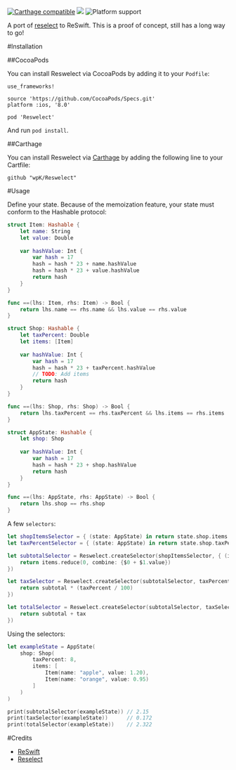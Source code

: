 [![Carthage compatible](https://img.shields.io/badge/Carthage-compatible-4BC51D.svg?style=flat)](https://github.com/Carthage/Carthage) 
[![](https://img.shields.io/badge/license-MIT-blue.svg)](https://github.com/wpK/reswelect/blob/master/LICENSE.md)
![Platform support](https://img.shields.io/badge/platform-ios%20%7C%20osx%20%7C%20tvos%20%7C%20watchos-lightgrey.svg?style=flat-square)


A port of [reselect](https://github.com/reactjs/reselect) to ReSwift. This is a proof of concept, still has a long way to go!

#Installation

##CocoaPods

You can install Reswelect via CocoaPods by adding it to your `Podfile`:

	use_frameworks!

	source 'https://github.com/CocoaPods/Specs.git'
	platform :ios, '8.0'

	pod 'Reswelect'
	
And run `pod install`.

##Carthage

You can install Reswelect via [Carthage]() by adding the following line to your Cartfile:

	github "wpK/Reswelect"

#Usage

Define your state. Because of the memoization feature, your state must conform to the Hashable protocol:

````swift
struct Item: Hashable {
    let name: String
    let value: Double
    
    var hashValue: Int {
        var hash = 17
        hash = hash * 23 + name.hashValue
        hash = hash * 23 + value.hashValue
        return hash
    }
}

func ==(lhs: Item, rhs: Item) -> Bool {
    return lhs.name == rhs.name && lhs.value == rhs.value
}

struct Shop: Hashable {
    let taxPercent: Double
    let items: [Item]
    
    var hashValue: Int {
        var hash = 17
        hash = hash * 23 + taxPercent.hashValue
        // TODO: Add items
        return hash
    }
}

func ==(lhs: Shop, rhs: Shop) -> Bool {
    return lhs.taxPercent == rhs.taxPercent && lhs.items == rhs.items
}

struct AppState: Hashable {
    let shop: Shop
    
    var hashValue: Int {
        var hash = 17
        hash = hash * 23 + shop.hashValue
        return hash
    }
}

func ==(lhs: AppState, rhs: AppState) -> Bool {
    return lhs.shop == rhs.shop
}
````

A few `selectors`:

````swift
let shopItemsSelector = { (state: AppState) in return state.shop.items }
let taxPercentSelector = { (state: AppState) in return state.shop.taxPercent }

let subtotalSelector = Reswelect.createSelector(shopItemsSelector, { (items: [Item]) in
    return items.reduce(0, combine: {$0 + $1.value})
})

let taxSelector = Reswelect.createSelector(subtotalSelector, taxPercentSelector, { (subtotal, taxPercent) in
    return subtotal * (taxPercent / 100)
})

let totalSelector = Reswelect.createSelector(subtotalSelector, taxSelector, { (subtotal, tax) in
    return subtotal + tax
})
````

Using the selectors:

````swift
let exampleState = AppState(
    shop: Shop(
        taxPercent: 8,
        items: [
            Item(name: "apple", value: 1.20),
            Item(name: "orange", value: 0.95)
        ]
    )
)

print(subtotalSelector(exampleState)) // 2.15
print(taxSelector(exampleState))      // 0.172
print(totalSelector(exampleState))    // 2.322
````

#Credits

- [ReSwift](https://github.com/ReSwift/ReSwift)
- [Reselect](https://github.com/reactjs/reselect)
